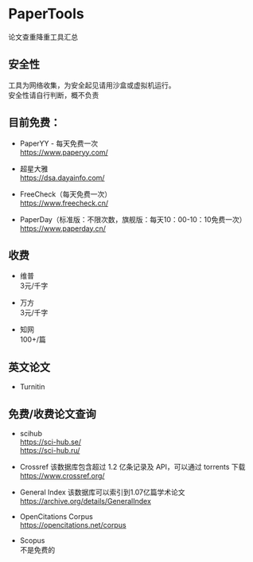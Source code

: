 # PaperTools
论文查重降重工具汇总

## 安全性
工具为网络收集，为安全起见请用沙盒或虚拟机运行。  
安全性请自行判断，概不负责  

## 目前免费：
* PaperYY - 每天免费一次  
https://www.paperyy.com/

* 超星大雅  
https://dsa.dayainfo.com/

* FreeCheck（每天免费一次）  
https://www.freecheck.cn/

* PaperDay（标准版：不限次数，旗舰版：每天10：00-10：10免费一次）  
https://www.paperday.cn/

## 收费
* 维普    
3元/千字

* 万方  
3元/千字

* 知网  
100+/篇

## 英文论文
* Turnitin  


## 免费/收费论文查询
* scihub  
https://sci-hub.se/  
https://sci-hub.ru/  

* Crossref
该数据库包含超过 1.2 亿条记录及 API，可以通过 torrents 下载    
https://www.crossref.org/  

* General Index
该数据库可以索引到1.07亿篇学术论文  
https://archive.org/details/GeneralIndex  

* OpenCitations Corpus  
https://opencitations.net/corpus  

* Scopus  
不是免费的  
